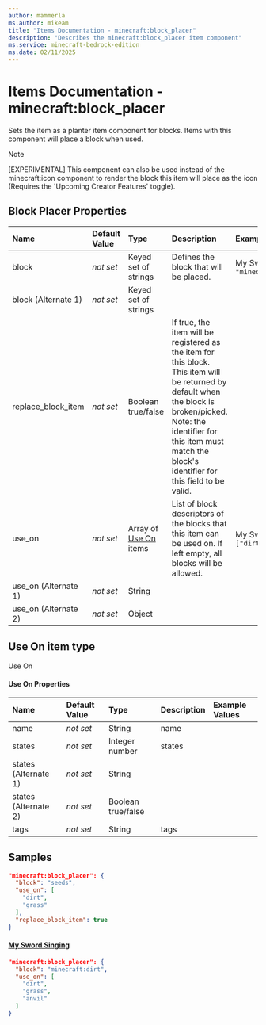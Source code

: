 ```yaml
---
author: mammerla
ms.author: mikeam
title: "Items Documentation - minecraft:block_placer"
description: "Describes the minecraft:block_placer item component"
ms.service: minecraft-bedrock-edition
ms.date: 02/11/2025 
---
```


# Items Documentation - minecraft:block_placer

Sets the item as a planter item component for blocks. Items with this component will place a block when used.

> [!Note]
> [EXPERIMENTAL] This component can also be used instead of the minecraft:icon component to render the block this item will place as the icon (Requires the 'Upcoming Creator Features' toggle).


## Block Placer Properties

|Name       |Default Value |Type |Description |Example Values |
|:----------|:-------------|:----|:-----------|:------------- |
| block | *not set* | Keyed set of strings | Defines the block that will be placed. | My Sword Singing: `"minecraft:dirt"` | 
| block (Alternate 1) | *not set* | Keyed set of strings |  |  | 
| replace_block_item | *not set* | Boolean true/false | If true, the item will be registered as the item for this block. This item will be returned by default when the block is broken/picked. Note: the identifier for this item must match the block's identifier for this field to be valid. |  | 
| use_on | *not set* | Array of [Use On](#use-on-item-type) items | List of block descriptors of the blocks that this item can be used on. If left empty, all blocks will be allowed. | My Sword Singing: `["dirt","grass","anvil"]` | 
| use_on (Alternate 1) | *not set* | String |  |  | 
| use_on (Alternate 2) | *not set* | Object |  |  | 

## Use On item type
Use On


#### Use On Properties

|Name       |Default Value |Type |Description |Example Values |
|:----------|:-------------|:----|:-----------|:------------- |
| name | *not set* | String | name |  | 
| states | *not set* | Integer number | states |  | 
| states (Alternate 1) | *not set* | String |  |  | 
| states (Alternate 2) | *not set* | Boolean true/false |  |  | 
| tags | *not set* | String | tags |  | 

## Samples


```json
"minecraft:block_placer": {
  "block": "seeds",
  "use_on": [
    "dirt",
    "grass"
  ],
  "replace_block_item": true
}
```

#### [My Sword Singing](https://github.com/microsoft/minecraft-samples/tree/main/custom_items/behavior_packs/custom_item/items/my_sword_singing.json)


```json
"minecraft:block_placer": {
  "block": "minecraft:dirt",
  "use_on": [
    "dirt",
    "grass",
    "anvil"
  ]
}
```

